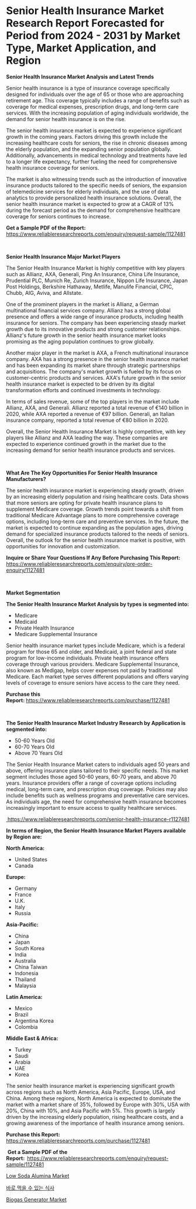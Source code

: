 <p><h1>Senior Health Insurance Market Research Report Forecasted for Period from 2024 -  2031 by Market Type, Market Application, and Region</h1></p><p><strong>Senior Health Insurance Market Analysis and Latest Trends</strong></p>
<p><p>Senior health insurance is a type of insurance coverage specifically designed for individuals over the age of 65 or those who are approaching retirement age. This coverage typically includes a range of benefits such as coverage for medical expenses, prescription drugs, and long-term care services. With the increasing population of aging individuals worldwide, the demand for senior health insurance is on the rise.</p><p>The senior health insurance market is expected to experience significant growth in the coming years. Factors driving this growth include the increasing healthcare costs for seniors, the rise in chronic diseases among the elderly population, and the expanding senior population globally. Additionally, advancements in medical technology and treatments have led to a longer life expectancy, further fueling the need for comprehensive health insurance coverage for seniors.</p><p>The market is also witnessing trends such as the introduction of innovative insurance products tailored to the specific needs of seniors, the expansion of telemedicine services for elderly individuals, and the use of data analytics to provide personalized health insurance solutions. Overall, the senior health insurance market is expected to grow at a CAGR of 13% during the forecast period as the demand for comprehensive healthcare coverage for seniors continues to increase.</p></p>
<p><strong>Get a Sample PDF of the Report:&nbsp;</strong> <a href="https://www.reliableresearchreports.com/enquiry/request-sample/1127481">https://www.reliableresearchreports.com/enquiry/request-sample/1127481</a></p>
<p>&nbsp;</p>
<p><strong>Senior Health Insurance Major Market Players</strong></p>
<p><p>The Senior Health Insurance Market is highly competitive with key players such as Allianz, AXA, Generali, Ping An Insurance, China Life Insurance, Prudential PLC, Munich Re, Zurich Insurance, Nippon Life Insurance, Japan Post Holdings, Berkshire Hathaway, Metlife, Manulife Financial, CPIC, Chubb, AIG, Aviva, and Allstate.</p><p>One of the prominent players in the market is Allianz, a German multinational financial services company. Allianz has a strong global presence and offers a wide range of insurance products, including health insurance for seniors. The company has been experiencing steady market growth due to its innovative products and strong customer relationships. Allianz's future growth in the senior health insurance market looks promising as the aging population continues to grow globally.</p><p>Another major player in the market is AXA, a French multinational insurance company. AXA has a strong presence in the senior health insurance market and has been expanding its market share through strategic partnerships and acquisitions. The company's market growth is fueled by its focus on customer-centric products and services. AXA's future growth in the senior health insurance market is expected to be driven by its digital transformation efforts and continued investments in technology.</p><p>In terms of sales revenue, some of the top players in the market include Allianz, AXA, and Generali. Allianz reported a total revenue of €140 billion in 2020, while AXA reported a revenue of €97 billion. Generali, an Italian insurance company, reported a total revenue of €80 billion in 2020.</p><p>Overall, the Senior Health Insurance Market is highly competitive, with key players like Allianz and AXA leading the way. These companies are expected to experience continued growth in the market due to the increasing demand for senior health insurance products and services.</p></p>
<p>&nbsp;</p>
<p><strong>What Are The Key Opportunities For Senior Health Insurance Manufacturers?</strong></p>
<p><p>The senior health insurance market is experiencing steady growth, driven by an increasing elderly population and rising healthcare costs. Data shows that more seniors are opting for private health insurance plans to supplement Medicare coverage. Growth trends point towards a shift from traditional Medicare Advantage plans to more comprehensive coverage options, including long-term care and preventive services. In the future, the market is expected to continue expanding as the population ages, driving demand for specialized insurance products tailored to the needs of seniors. Overall, the outlook for the senior health insurance market is positive, with opportunities for innovation and customization.</p></p>
<p><strong>Inquire or Share Your Questions If Any Before Purchasing This Report:</strong> <a href="https://www.reliableresearchreports.com/enquiry/pre-order-enquiry/1127481">https://www.reliableresearchreports.com/enquiry/pre-order-enquiry/1127481</a></p>
<p>&nbsp;</p>
<p><strong>Market Segmentation</strong></p>
<p><strong>The Senior Health Insurance Market Analysis by types is segmented into:</strong></p>
<p><ul><li>Medicare</li><li>Medicaid</li><li>Private Health Insurance</li><li>Medicare Supplemental Insurance</li></ul></p>
<p><p>Senior health insurance market types include Medicare, which is a federal program for those 65 and older, and Medicaid, a joint federal and state program for low-income individuals. Private health insurance offers coverage through various providers. Medicare Supplemental Insurance, also known as Medigap, helps cover expenses not paid by traditional Medicare. Each market type serves different populations and offers varying levels of coverage to ensure seniors have access to the care they need.</p></p>
<p><strong>Purchase this Report:&nbsp;</strong><a href="https://www.reliableresearchreports.com/purchase/1127481">https://www.reliableresearchreports.com/purchase/1127481</a></p>
<p>&nbsp;</p>
<p><strong>The Senior Health Insurance Market Industry Research by Application is segmented into:</strong></p>
<p><ul><li>50-60 Years Old</li><li>60-70 Years Old</li><li>Above 70 Years Old</li></ul></p>
<p><p>The Senior Health Insurance Market caters to individuals aged 50 years and above, offering insurance plans tailored to their specific needs. This market segment includes those aged 50-60 years, 60-70 years, and above 70 years. Insurance providers offer a range of coverage options including medical, long-term care, and prescription drug coverage. Policies may also include benefits such as wellness programs and preventative care services. As individuals age, the need for comprehensive health insurance becomes increasingly important to ensure access to quality healthcare services.</p></p>
<p><a href="https://www.reliableresearchreports.com/senior-health-insurance-r1127481">&nbsp;https://www.reliableresearchreports.com/senior-health-insurance-r1127481</a></p>
<p><strong>In terms of Region, the Senior Health Insurance Market Players available by Region are:</strong></p>
<p>
    <p> <strong> North America: </strong>
        <ul>
            <li>United States</li>
            <li>Canada</li>
        </ul>
        </p> 
    <p> <strong> Europe: </strong>
        <ul>
            <li>Germany</li>
            <li>France</li>
            <li>U.K.</li>
            <li>Italy</li>
            <li>Russia</li>
        </ul>
        </p> 
    <p> <strong> Asia-Pacific: </strong>
        <ul>
            <li>China</li>
            <li>Japan</li>
            <li>South Korea</li>
            <li>India</li>
            <li>Australia</li>
            <li>China Taiwan</li>
            <li>Indonesia</li>
            <li>Thailand</li>
            <li>Malaysia</li>
        </ul>
        </p> 
    <p> <strong> Latin America: </strong>
        <ul>
            <li>Mexico</li>
            <li>Brazil</li>
            <li>Argentina Korea</li>
            <li>Colombia</li>
        </ul>
        </p> 
    <p> <strong> Middle East & Africa: </strong>
        <ul>
            <li>Turkey</li>
            <li>Saudi</li>
            <li>Arabia</li>
            <li>UAE</li>
            <li>Korea</li>
        </ul>
    </p>
    </p>
<p><p>The senior health insurance market is experiencing significant growth across regions such as North America, Asia Pacific, Europe, USA, and China. Among these regions, North America is expected to dominate the market with a market share of 35%, followed by Europe with 30%, USA with 20%, China with 10%, and Asia Pacific with 5%. This growth is largely driven by the increasing elderly population, rising healthcare costs, and a growing awareness of the importance of health insurance among seniors.</p></p>
<p><strong>Purchase this Report: </strong><a href="https://www.reliableresearchreports.com/purchase/1127481">https://www.reliableresearchreports.com/purchase/1127481</a></p>
<p>&nbsp;<strong>Get a Sample PDF of the Report:&nbsp;&nbsp;</strong><a href="https://www.reliableresearchreports.com/enquiry/request-sample/1127481">https://www.reliableresearchreports.com/enquiry/request-sample/1127481</a></p>
<p><strong></strong></p>
<p><p><a href="https://www.linkedin.com/pulse/low-soda-alumina-market-offers-provide-insightful-data-time-w0stc?trackingId=9Zrbyy%2BAVKSPA9248GQIzw%3D%3D">Low Soda Alumina Market</a></p><p><a href="https://medium.com/@kylevasquez266/%EC%8B%9D%EC%82%AC%ED%95%A0-%EC%A4%80%EB%B9%84%EA%B0%80-%EB%90%9C-%EC%8B%9D%ED%92%88-%EC%8B%9C%EC%9E%A5-%EB%A9%94%ED%8A%B8%EB%A6%AD%EC%8A%A4-%EC%8B%9C%EC%9E%A5-%EC%A0%90%EC%9C%A0%EC%9C%A8-%ED%8A%B8%EB%A0%8C%EB%93%9C-%EB%B0%8F-%EC%84%B1%EC%9E%A5-%ED%8C%A8%ED%84%B4-258f83ee1933">바로 먹을 수 있는 식사</a></p><p><a href="https://www.linkedin.com/pulse/biogas-generator-market-trends-analysis-forecasted-period-2024-2031-4rymc">Biogas Generator Market</a></p></p>